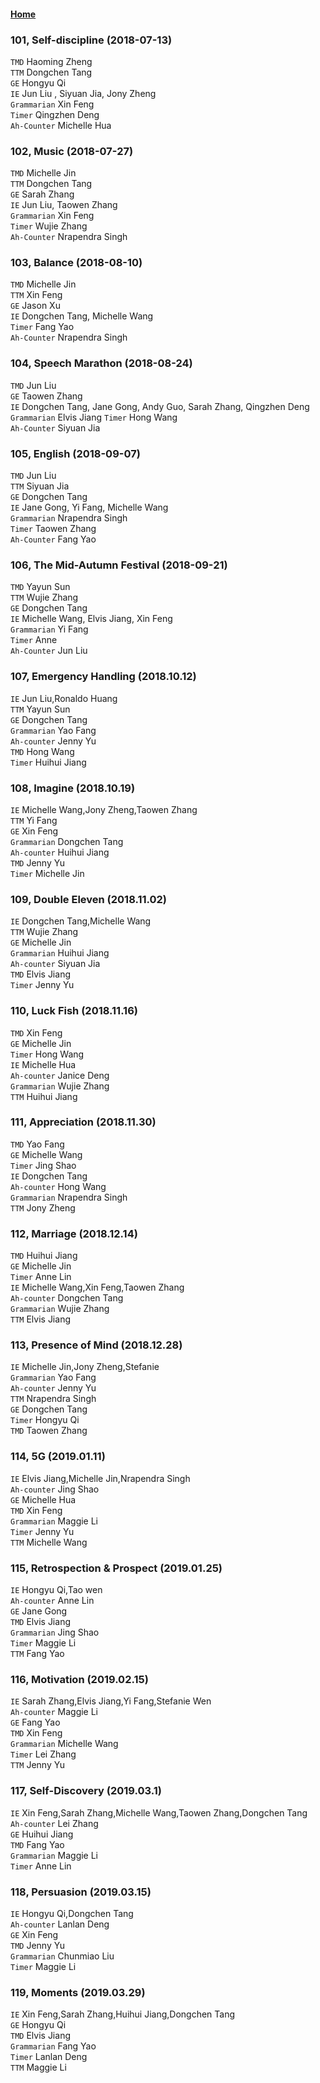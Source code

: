 #### [Home](https://eshtmc.github.io/)    

### 101, Self-discipline (2018-07-13)
`TMD` Haoming Zheng     
`TTM` Dongchen Tang    
`GE` Hongyu Qi    
`IE` Jun Liu , Siyuan Jia, Jony Zheng    
`Grammarian` Xin Feng    
`Timer` Qingzhen Deng   
`Ah-Counter` Michelle Hua

### 102, Music (2018-07-27)
`TMD` Michelle Jin     
`TTM` Dongchen Tang    
`GE` Sarah Zhang    
`IE` Jun Liu, Taowen Zhang   
`Grammarian` Xin Feng    
`Timer` Wujie Zhang   
`Ah-Counter` Nrapendra Singh

### 103, Balance (2018-08-10)
`TMD` Michelle Jin     
`TTM` Xin Feng    
`GE` Jason Xu    
`IE` Dongchen Tang, Michelle Wang    
`Timer` Fang Yao    
`Ah-Counter` Nrapendra Singh   

### 104, Speech Marathon (2018-08-24)
`TMD` Jun Liu         
`GE` Taowen Zhang    
`IE` Dongchen Tang, Jane Gong, Andy Guo, Sarah Zhang, Qingzhen Deng   
`Grammarian` Elvis Jiang
`Timer` Hong Wang    
`Ah-Counter` Siyuan Jia  

### 105, English (2018-09-07)
`TMD` Jun Liu  
`TTM` Siyuan Jia          
`GE` Dongchen Tang     
`IE` Jane Gong, Yi Fang, Michelle Wang  
`Grammarian` Nrapendra Singh  
`Timer` Taowen Zhang    
`Ah-Counter` Fang Yao  

### 106, The Mid-Autumn Festival (2018-09-21)  
`TMD` Yayun Sun  
`TTM` Wujie Zhang           
`GE` Dongchen Tang      
`IE` Michelle Wang, Elvis Jiang, Xin Feng  
`Grammarian` Yi Fang  
`Timer` Anne     
`Ah-Counter` Jun Liu  

### 107, Emergency Handling (2018.10.12)   
`IE` Jun Liu,Ronaldo Huang   
`TTM` Yayun Sun   
`GE` Dongchen Tang   
`Grammarian` Yao Fang   
`Ah-counter` Jenny Yu   
`TMD` Hong Wang   
`Timer` Huihui Jiang   

### 108, Imagine (2018.10.19)   
`IE` Michelle Wang,Jony Zheng,Taowen Zhang   
`TTM` Yi Fang   
`GE` Xin Feng   
`Grammarian` Dongchen Tang   
`Ah-counter` Huihui Jiang   
`TMD` Jenny Yu   
`Timer` Michelle Jin   

### 109, Double Eleven (2018.11.02)   
`IE` Dongchen Tang,Michelle Wang   
`TTM` Wujie Zhang   
`GE` Michelle Jin   
`Grammarian` Huihui Jiang   
`Ah-counter` Siyuan Jia   
`TMD` Elvis Jiang   
`Timer` Jenny Yu   

### 110, Luck Fish (2018.11.16)   
`TMD` Xin Feng   
`GE` Michelle Jin   
`Timer` Hong Wang   
`IE` Michelle Hua   
`Ah-counter` Janice Deng   
`Grammarian` Wujie Zhang   
`TTM` Huihui Jiang   

### 111, Appreciation (2018.11.30)   
`TMD` Yao Fang   
`GE` Michelle Wang   
`Timer` Jing Shao   
`IE` Dongchen Tang   
`Ah-counter` Hong Wang   
`Grammarian` Nrapendra Singh   
`TTM` Jony Zheng   

### 112, Marriage (2018.12.14)   
`TMD` Huihui Jiang   
`GE` Michelle Jin   
`Timer` Anne Lin   
`IE` Michelle Wang,Xin Feng,Taowen Zhang   
`Ah-counter` Dongchen Tang   
`Grammarian` Wujie Zhang   
`TTM` Elvis Jiang   

### 113, Presence of Mind (2018.12.28)   
`IE` Michelle Jin,Jony Zheng,Stefanie   
`Grammarian` Yao Fang   
`Ah-counter` Jenny Yu   
`TTM` Nrapendra Singh   
`GE` Dongchen Tang   
`Timer` Hongyu Qi   
`TMD` Taowen Zhang   

### 114, 5G (2019.01.11)   
`IE` Elvis Jiang,Michelle Jin,Nrapendra Singh   
`Ah-counter` Jing Shao   
`GE` Michelle Hua   
`TMD` Xin Feng   
`Grammarian` Maggie Li   
`Timer` Jenny Yu   
`TTM` Michelle Wang   

### 115, Retrospection & Prospect (2019.01.25)   
`IE` Hongyu Qi,Tao wen   
`Ah-counter` Anne Lin   
`GE` Jane Gong   
`TMD` Elvis Jiang   
`Grammarian` Jing Shao   
`Timer` Maggie Li   
`TTM` Fang Yao   

### 116, Motivation (2019.02.15)   
`IE` Sarah Zhang,Elvis Jiang,Yi Fang,Stefanie Wen   
`Ah-counter` Maggie Li   
`GE` Fang Yao   
`TMD` Xin Feng   
`Grammarian` Michelle Wang   
`Timer` Lei Zhang   
`TTM` Jenny Yu   

### 117, Self-Discovery (2019.03.1)   
`IE` Xin Feng,Sarah Zhang,Michelle Wang,Taowen Zhang,Dongchen Tang   
`Ah-counter` Lei Zhang   
`GE` Huihui Jiang   
`TMD` Fang Yao   
`Grammarian` Maggie Li   
`Timer` Anne Lin   

### 118, Persuasion (2019.03.15)   
`IE` Hongyu Qi,Dongchen Tang   
`Ah-counter` Lanlan Deng   
`GE` Xin Feng   
`TMD` Jenny Yu   
`Grammarian` Chunmiao Liu   
`Timer` Maggie Li   

### 119, Moments (2019.03.29)   
`IE` Xin Feng,Sarah Zhang,Huihui Jiang,Dongchen Tang   
`GE` Hongyu Qi   
`TMD` Elvis Jiang   
`Grammarian` Fang Yao   
`Timer` Lanlan Deng   
`TTM` Maggie Li   
